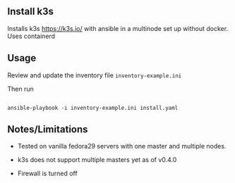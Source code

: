 ## Install k3s

Installs k3s https://k3s.io/ with ansible in a multinode set up without docker. Uses containerd

## Usage

Review and update the inventory file `inventory-example.ini`

Then run
```

ansible-playbook -i inventory-example.ini install.yaml

```

## Notes/Limitations

- Tested on vanilla fedora29 servers with one master and multiple nodes.

- k3s does not support multiple masters yet as of v0.4.0

- Firewall is turned off
